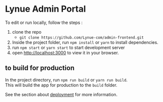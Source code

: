# Lynue Admin Portal

To edit or run locally, follow the steps :

1.  clone the repo
    - `git clone https://github.com/Lynue-com/admin-frontend.git`
2.  Inside the project folder, run `npm install` or `yarn` to install dependencies.
3.  run `npm start` or `yarn start` to start development server
4.  open [http://localhost:3000](http://localhost:3000) to view it in your browser.

## to build for production

In the project directory, run `npm run build` or `yarn run build`.\
This will build the app for production to the `build` folder.

See the section about [deployment](https://facebook.github.io/create-react-app/docs/deployment) for more information.
